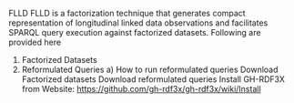 ﻿FLLD
FLLD is a factorization technique that generates compact representation of longitudinal linked data observations and facilitates SPARQL query execution against factorized datasets. 
Following are provided here
 1. Factorized Datasets
 2. Reformulated Queries
 a) How to run reformulated queries
Download Factorized datasets
Download reformulated queries
Install GH-RDF3X from Website: https://github.com/gh-rdf3x/gh-rdf3x/wiki/Install
